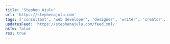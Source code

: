 ```yaml
---
title: 'Stephen Ajulu'
url: 'https://stephenajulu.com'
tags: ['consultant', 'web developer', 'designer', 'writer', 'creator', 'entrepreneur']
updatesFeed: 'https://stephenajulu.com/feed.xml/'
nsfw: false
rss: true
---
```

